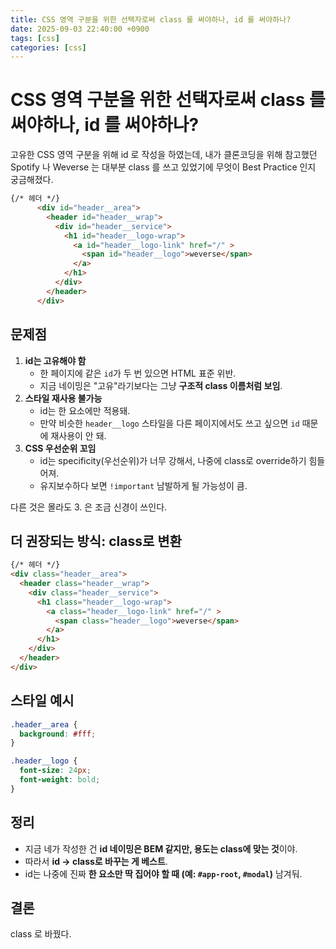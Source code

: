 ```yaml
---
title: CSS 영역 구분을 위한 선택자로써 class 를 써야하나, id 를 써야하나?
date: 2025-09-03 22:40:00 +0900
tags: [css]
categories: [css]
---
```




# CSS 영역 구분을 위한 선택자로써 class 를 써야하나, id 를 써야하나?

고유한 CSS 영역 구분을 위해 id 로 작성을 하였는데, 내가 클론코딩을 위해 참고했던 Spotify 나 Weverse 는 대부분 class 를 쓰고 있었기에 무엇이 Best Practice 인지 궁금해졌다.

```html
{/* 헤더 */}
      <div id="header__area">
        <header id="header__wrap">
          <div id="header__service">
            <h1 id="header__logo-wrap">
              <a id="header__logo-link" href="/" >
                <span id="header__logo">weverse</span>
              </a>
            </h1>
          </div>
        </header>
      </div>
```

## 문제점

1. **id는 고유해야 함**
   - 한 페이지에 같은 `id`가 두 번 있으면 HTML 표준 위반.
   - 지금 네이밍은 "고유"라기보다는 그냥 **구조적 class 이름처럼 보임**.
2. **스타일 재사용 불가능**
   - id는 한 요소에만 적용돼.
   - 만약 비슷한 `header__logo` 스타일을 다른 페이지에서도 쓰고 싶으면 `id` 때문에 재사용이 안 돼.
3. **CSS 우선순위 꼬임**
   - id는 specificity(우선순위)가 너무 강해서, 나중에 class로 override하기 힘들어져.
   - 유지보수하다 보면 `!important` 남발하게 될 가능성이 큼.

다른 것은 몰라도 3. 은 조금 신경이 쓰인다.

## 더 권장되는 방식: class로 변환

```html
{/* 헤더 */}
<div class="header__area">
  <header class="header__wrap">
    <div class="header__service">
      <h1 class="header__logo-wrap">
        <a class="header__logo-link" href="/" >
          <span class="header__logo">weverse</span>
        </a>
      </h1>
    </div>
  </header>
</div>
```

## 스타일 예시

```css
.header__area {
  background: #fff;
}

.header__logo {
  font-size: 24px;
  font-weight: bold;
}
```

## 정리

- 지금 네가 작성한 건 **id 네이밍은 BEM 같지만, 용도는 class에 맞는 것**이야.
- 따라서 **id → class로 바꾸는 게 베스트**.
- id는 나중에 진짜 **한 요소만 딱 집어야 할 때 (예: `#app-root`, `#modal`)** 남겨둬.

## 결론

class 로 바꿨다.